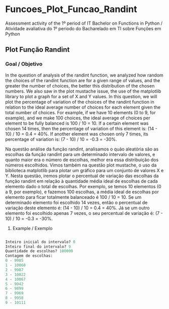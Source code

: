 # Funcoes_Plot_Funcao_Randint
Assessment activity of the 1º period of IT Bachelor on Functions in Python / Atividade avaliativa do 1º periodo do Bacharelado em TI sobre Funções em Python

## Plot Função Randint

### Goal / Objetivo

In the question of analysis of the randint function, we analyzed how random the choices of the randint function are for a given range of values, and the greater the number of choices, the better this distribution of the chosen numbers.
We also saw in the plot mustache issue, the use of the matplotlib library to plot a graph for a set of X and Y values.
In this question, we will plot the percentage of variation of the choices of the randint function in relation to the ideal average number of choices for each element given the total number of choices. For example, if we have 10 elements (0 to 9, for example), and we make 100 choices, the ideal average of choices per element to be fully balanced is 100 / 10 = 10. If a certain element was chosen 14 times, then the percentage of variation of this element is: (14 - 10) / 10 = 0.4 = 40%. If another element was chosen only 7 times, its percentage of variation is: (7 - 10) / 10 = -0.3 = -30%.

Na questão análise da função randint, analisamos o quão aleatória são as escolhas da função randint para um determinado intervalo de valores, e quanto maior era o número de escolhas, melhor era essa distribuição dos números escolhidos.
Vimos também na questão plot mustache, o uso da biblioteca matplotlib para plotar um gráfico para um conjunto de valores X e Y.
Nesta questão, iremos plotar o percentual de variação das escolhas da função randint em relação à quantidade média ideal de escolhas de cada elemento dado o total de escolhas. Por exemplo, se temos 10 elementos (0 a 9, por exemplo), e fazemos 100 escolhas, a média ideal de escolhas por elemento para ficar totalmente balanceado é 100 / 10 = 10. Se um determinado elemento foi escolhido 14 vezes, então o percentual de variação deste elemento é: (14 - 10) / 10 = 0.4 = 40%. Já se um outro elemento foi escolhido apenas 7 vezes, o seu percentual de variação é: (7 - 10) / 10 = -0.3 = -30%.

1. Example / Exemplo
```py

Inteiro inicial do intervalo? 0
Inteiro final do intervalo? 9
Quantidade de escolhas? 100000
Contagem de escolhas:
0 - 9985
1 - 10060
2 - 9987
3 - 10022
4 - 10067
5 - 9942
6 - 9899
7 - 9969
8 - 9958
9 - 10111
```
